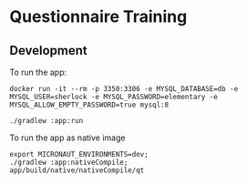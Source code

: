 # Questionnaire Training

## Development 

To run the app: 

```
docker run -it --rm -p 3350:3306 -e MYSQL_DATABASE=db -e MYSQL_USER=sherlock -e MYSQL_PASSWORD=elementary -e MYSQL_ALLOW_EMPTY_PASSWORD=true mysql:8
```

```
./gradlew :app:run
```

To run the app as native image

```
export MICRONAUT_ENVIRONMENTS=dev;
./gradlew :app:nativeCompile;
app/build/native/nativeCompile/qt
```

